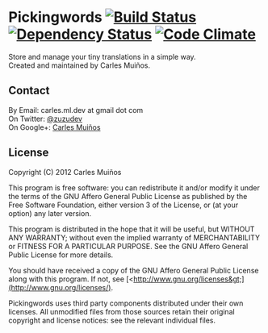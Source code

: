 Pickingwords [![Build Status](https://secure.travis-ci.org/zuzust/pickingwords.png)](http://travis-ci.org/zuzust/pickingwords) [![Dependency Status](https://gemnasium.com/zuzust/pickingwords.png)](https://gemnasium.com/zuzust/pickingwords) [![Code Climate](https://codeclimate.com/badge.png)](https://codeclimate.com/github/zuzust/pickingwords)
============

Store and manage your tiny translations in a simple way.  
Created and maintained by Carles Muiños.


Contact
-------

By Email:   carles.ml.dev at gmail dot com  
On Twitter: [@zuzudev](https://twitter.com/zuzudev)  
On Google+: [Carles Muiños](https://plus.google.com/109480759201585988691)


License
-------

Copyright (C) 2012 Carles Muiños

This program is free software: you can redistribute it and/or modify
it under the terms of the GNU Affero General Public License as published by
the Free Software Foundation, either version 3 of the License, or
(at your option) any later version.

This program is distributed in the hope that it will be useful,
but WITHOUT ANY WARRANTY; without even the implied warranty of
MERCHANTABILITY or FITNESS FOR A PARTICULAR PURPOSE. See the
GNU Affero General Public License for more details.

You should have received a copy of the GNU Affero General Public License
along with this program.  If not, see [&lt;http://www.gnu.org/licenses&gt;](http://www.gnu.org/licenses/).

Pickingwords uses third party components distributed under their own licenses.
All unmodified files from those sources retain their original copyright
and license notices: see the relevant individual files.
